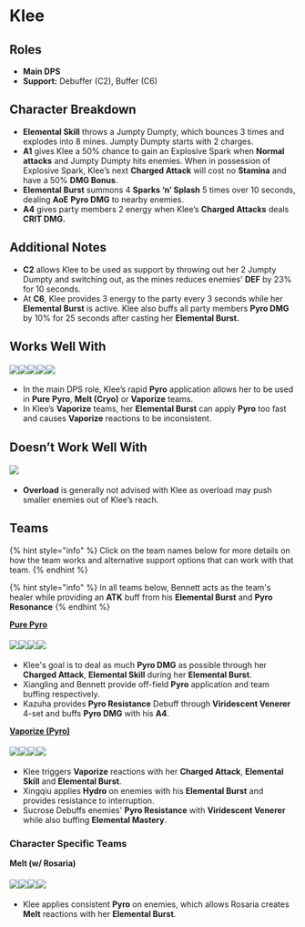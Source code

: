 # Klee

## Roles

* **Main DPS**
* **Support:** Debuffer (C2), Buffer (C6)

## Character Breakdown

* **Elemental Skill** throws a Jumpty Dumpty, which bounces 3 times and explodes into 8 mines. Jumpty Dumpty starts with 2 charges.
* **A1** gives Klee a 50% chance to gain an Explosive Spark when **Normal attacks** and Jumpty Dumpty hits enemies. When in possession of Explosive Spark, Klee’s next **Charged Attack** will cost no **Stamina** and have a 50% **DMG Bonus**.
* **Elemental Burst** summons 4 **Sparks ‘n’ Splash** 5 times over 10 seconds, dealing **AoE** **Pyro DMG** to nearby enemies.
* **A4** gives party members 2 energy when Klee’s **Charged Attacks** deals **CRIT DMG.**

## Additional Notes

* **C2** allows Klee to be used as support by throwing out her 2 Jumpty Dumpty and switching out, as the mines reduces enemies' **DEF** by 23% for 10 seconds.
* At **C6**, Klee provides 3 energy to the party every 3 seconds while her **Elemental Burst** is active. Klee also buffs all party members **Pyro DMG** by 10% for 25 seconds after casting her **Elemental Burst.**

## Works Well With

#### ![](../../.gitbook/assets/Element\_Anemo.webp)![](../../.gitbook/assets/Element\_Cryo.webp)![](../../.gitbook/assets/Element\_Hydro.webp)![](../../.gitbook/assets/Element\_Pyro.webp)![](../../.gitbook/assets/Element\_Geo.webp)

* In the main DPS role, Klee’s rapid **Pyro** application allows her to be used in **Pure** **Pyro**, **Melt (Cryo)** or **Vaporize** teams.
* In Klee’s **Vaporize** teams, her **Elemental Burst** can apply **Pyro** too fast and causes **Vaporize** reactions to be inconsistent.

## Doesn’t Work Well With

#### ![](../../.gitbook/assets/Element\_Electro.webp)

* **Overload** is generally not advised with Klee as overload may push smaller enemies out of Klee’s reach.

## Teams

{% hint style="info" %}
Click on the team names below for more details on how the team works and alternative support options that can work with that team.
{% endhint %}

{% hint style="info" %}
In all teams below, Bennett acts as the team's healer while providing an **ATK** buff from his **Elemental Burst** and **Pyro Resonance**
{% endhint %}

[**Pure Pyro**](../../teams/pure-pyro.md)

#### ![](../../.gitbook/assets/UI\_AvatarIcon\_Klee.png)![](../../.gitbook/assets/UI\_AvatarIcon\_Xiangling.png)![](../../.gitbook/assets/UI\_AvatarIcon\_Kazuha.png)![](../../.gitbook/assets/UI\_AvatarIcon\_Bennett.png)

* Klee's goal is to deal as much **Pyro DMG** as possible through her **Charged Attack**, **Elemental Skill** during her **Elemental Burst**.
* Xiangling and Bennett provide off-field **Pyro** application and team buffing respectively.
* Kazuha provides **Pyro Resistance** Debuff through **Viridescent Venerer** 4-set and buffs **Pyro DMG** with his **A4**.

[**Vaporize (Pyro)**](../../teams/reverse-vaporize.md)

#### ![](../../.gitbook/assets/UI\_AvatarIcon\_Klee.png)![](../../.gitbook/assets/UI\_AvatarIcon\_Xingqiu.png)![](../../.gitbook/assets/UI\_AvatarIcon\_Sucrose.png)![](../../.gitbook/assets/UI\_AvatarIcon\_Bennett.png)

* Klee triggers **Vaporize** reactions with her **Charged Attack**, **Elemental Skill** and **Elemental Burst**.
* Xingqiu applies **Hydro** on enemies with his **Elemental Burst** and provides resistance to interruption.
* Sucrose Debuffs enemies' **Pyro Resistance** with **Viridescent Venerer** while also buffing **Elemental Mastery**.

### Character Specific Teams

**Melt (w/ Rosaria)**

#### ![](../../.gitbook/assets/UI\_AvatarIcon\_Klee.png)![](../../.gitbook/assets/UI\_AvatarIcon\_Rosaria.png)![](../../.gitbook/assets/UI\_AvatarIcon\_Sucrose.png)![](../../.gitbook/assets/UI\_AvatarIcon\_Bennett.png)

* Klee applies consistent **Pyro** on enemies, which allows Rosaria creates **Melt** reactions with her **Elemental Burst**.
